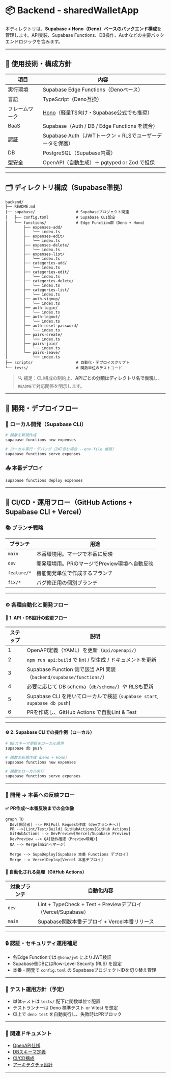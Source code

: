 # 📦 Backend - sharedWalletApp

本ディレクトリは、**Supabase + Hono（Deno）ベースのバックエンド構成**を管理します。API実装、Supabase Functions、DB操作、Authなどの主要バックエンドロジックを含みます。

---

## 📐 使用技術・構成方針

| 項目          | 内容                                                                 |
|---------------|----------------------------------------------------------------------|
| 実行環境      | Supabase Edge Functions（Denoベース）                                |
| 言語          | TypeScript（Deno互換）                                               |
| フレームワーク | [Hono](https://hono.dev/)（軽量TS向け・Supabase公式でも推奨）        |
| BaaS          | Supabase（Auth / DB / Edge Functions を統合）                       |
| 認証          | Supabase Auth（JWTトークン + RLSでユーザーデータを保護）              |
| DB            | PostgreSQL（Supabase内蔵）                                            |
| 型安全        | OpenAPI（自動生成）＋ pgtyped or Zod で担保                          |

---

## 🗂 ディレクトリ構成（Supabase準拠）

```
backend/
├── README.md
├── supabase/                  # Supabaseプロジェクト関連
│   ├── config.toml            # Supabase CLI設定
│   └── functions/             # Edge Function群（Deno + Hono）
│       ├── expenses-add/
│       │   └── index.ts
│       ├── expenses-edit/
│       │   └── index.ts
│       ├── expenses-delete/
│       │   └── index.ts
│       ├── expenses-list/
│       │   └── index.ts
│       ├── categories-add/
│       │   └── index.ts
│       ├── categories-edit/
│       │   └── index.ts
│       ├── categories-delete/
│       │   └── index.ts
│       ├── categories-list/
│       │   └── index.ts
│       ├── auth-signup/
│       │   └── index.ts
│       ├── auth-login/
│       │   └── index.ts
│       ├── auth-logout/
│       │   └── index.ts
│       ├── auth-reset-password/
│       │   └── index.ts
│       ├── pairs-create/
│       │   └── index.ts
│       ├── pairs-join/
│       │   └── index.ts
│       └── pairs-leave/
│           └── index.ts
├── scripts/                   # 自動化・デプロイスクリプト
└── tests/                     # 関数単位のテストコード
```

> 🔍 補足：CLI構成の制約上、**APIごとの分類はディレクトリ名で表現**し、`README`で対応関係を明示します。

---

## 🚀 開発・デプロイフロー

### 🔧 ローカル開発（Supabase CLI）

```bash
# 関数を新規作成
supabase functions new expenses

# ローカル実行・デバッグ（JWT含む場合 --env-file 推奨）
supabase functions serve expenses
```

### 📤 本番デプロイ

```bash
supabase functions deploy expenses
```

---

## 🔄 CI/CD・運用フロー（GitHub Actions + Supabase CLI + Vercel）

### 📚 ブランチ戦略

| ブランチ       | 用途                     |
|----------------|--------------------------|
| `main`         | 本番環境用。マージで本番に反映 |
| `dev`          | 開発環境用。PRのマージでPreview環境へ自動反映 |
| `feature/*`    | 機能開発単位で作成するブランチ |
| `fix/*`        | バグ修正用の個別ブランチ |

---

### ⚙️ 各種自動化と開発フロー

#### 📌 1. API・DB設計の変更フロー

| ステップ | 説明 |
|---------|------|
| 1 | OpenAPI定義（YAML）を更新（`api/openapi/`） |
| 2 | `npm run api:build` で lint / 型生成 / ドキュメントを更新 |
| 3 | Supabase Function 側で該当 API 実装（`backend/supabase/functions/`） |
| 4 | 必要に応じて DB schema（`db/schema/`）や RLSも更新 |
| 5 | Supabase CLI を用いてローカルで検証 (`supabase start`, `supabase db push`) |
| 6 | PRを作成し、GitHub Actions で自動Lint & Test |

---

#### ⚙️ 2. Supabase CLIでの操作例（ローカル）

```bash
# DBスキーマ更新をローカル適用
supabase db push

# 関数の新規作成（Deno + Hono）
supabase functions new expenses

# 関数のローカル実行
supabase functions serve expenses
```

---

### 🚀 開発 → 本番への反映フロー

#### ✅ PR作成〜本番反映までの全体像

```mermaid
graph TD
  Dev[開発者] --> PR[Pull Request作成 (devブランチへ)]
  PR -->|Lint/Test/Build| GitHubActions[GitHub Actions]
  GitHubActions --> DevPreview[Vercel/Supabase Preview]
  DevPreview --> QA[動作確認（Preview環境）]
  QA --> Merge[mainへマージ]

  Merge --> SupaDeploy[Supabase 本番 Functions デプロイ]
  Merge --> VercelDeploy[Vercel 本番デプロイ]
```

#### 🚧 自動化される処理（GitHub Actions）

| 対象ブランチ | 自動化内容 |
|--------------|------------|
| `dev`        | Lint + TypeCheck + Test + Previewデプロイ（Vercel/Supabase） |
| `main`       | Supabase関数本番デプロイ + Vercel本番リリース |

---

### 🔒 認証・セキュリティ運用補足

- 各Edge Functionでは `@hono/jwt` によりJWT検証
- Supabase側DBにはRow-Level Security (RLS) を設定
- 本番・開発で `config.toml` の SupabaseプロジェクトIDを切り替え管理

---

### 🧪 テスト運用方針（予定）

- 単体テストは `tests/` 配下に関数単位で配置
- テストランナーは Deno 標準テスト or Vitest を想定
- CI上で `deno test` を自動実行し、失敗時はPRブロック

---

### 📄 関連ドキュメント

- [OpenAPI仕様](../../api/openapi/)
- [DBスキーマ定義](../../db/schema/)
- [CI/CD構成](../../arch-docs/ci-cd.md)
- [アーキテクチャ設計](../../arch-docs/architecture.md)

---